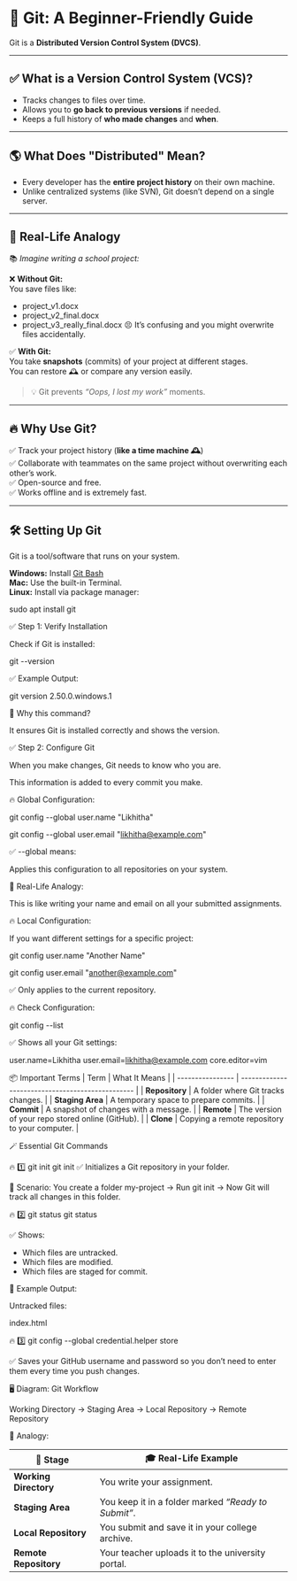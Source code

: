 # 🧠 Git: A Beginner-Friendly Guide

Git is a **Distributed Version Control System (DVCS)**.

---

## ✅ What is a Version Control System (VCS)?

- Tracks changes to files over time.
- Allows you to **go back to previous versions** if needed.
- Keeps a full history of **who made changes** and **when**.

---

## 🌎 What Does "Distributed" Mean?

- Every developer has the **entire project history** on their own machine.
- Unlike centralized systems (like SVN), Git doesn’t depend on a single server.

---

## 🎨 Real-Life Analogy

📚 _Imagine writing a school project:_

❌ **Without Git:**  
You save files like:

- project_v1.docx
- project_v2_final.docx
- project_v3_really_final.docx
😣 It’s confusing and you might overwrite files accidentally.  

✅ **With Git:**  
You take **snapshots** (commits) of your project at different stages.  
You can restore 🕰️ or compare any version easily.  

> 💡 Git prevents *“Oops, I lost my work”* moments.  

---

## 🔥 Why Use Git?  

✅ Track your project history (**like a time machine 🕰️**)  
✅ Collaborate with teammates on the same project without overwriting each other’s work.  
✅ Open-source and free.  
✅ Works offline and is extremely fast.  

---

## 🛠 Setting Up Git  

Git is a tool/software that runs on your system.  

 **Windows:** Install [Git Bash](https://git-scm.com/downloads)  
 **Mac:** Use the built-in Terminal.  
 **Linux:** Install via package manager:  
 
  sudo apt install git


✅ Step 1: Verify Installation

Check if Git is installed:

git --version

✅ Example Output:

git version 2.50.0.windows.1

🎨 Why this command?

It ensures Git is installed correctly and shows the version.

✅ Step 2: Configure Git

When you make changes, Git needs to know who you are.

This information is added to every commit you make.

🔥 Global Configuration:

git config --global user.name "Likhitha"

git config --global user.email "likhitha@example.com"

✅ --global means:

Applies this configuration to all repositories on your system.

🎨 Real-Life Analogy:

This is like writing your name and email on all your submitted assignments.

🔥 Local Configuration:

If you want different settings for a specific project:

git config user.name "Another Name"

git config user.email "another@example.com"

✅ Only applies to the current repository.

🔥 Check Configuration:

git config --list

✅ Shows all your Git settings:

user.name=Likhitha
user.email=likhitha@example.com
core.editor=vim

📦 Important Terms
| Term | What It Means |
| ---------------- | ------------------------------------------------ |
| **Repository** | A folder where Git tracks changes. |
| **Staging Area** | A temporary space to prepare commits. |
| **Commit** | A snapshot of changes with a message. |
| **Remote** | The version of your repo stored online (GitHub). |
| **Clone** | Copying a remote repository to your computer. |

🪄 Essential Git Commands

🔥 1️⃣ git init
git init
✅ Initializes a Git repository in your folder.

🎨 Scenario:
You create a folder my-project → Run git init → Now Git will track all changes in this folder.

🔥 2️⃣ git status
git status

✅ Shows:

- Which files are untracked.
- Which files are modified.
- Which files are staged for commit.

🎨 Example Output:

Untracked files:

index.html

🔥 3️⃣ git config --global credential.helper store

✅ Saves your GitHub username and password so you don’t need to enter them every time you push changes.

🖥️ Diagram: Git Workflow

Working Directory → Staging Area → Local Repository → Remote Repository

🎨 Analogy:

| 📂 **Stage**          | 🎓 **Real-Life Example**                            |
| --------------------- | --------------------------------------------------- |
| **Working Directory** | You write your assignment.                          |
| **Staging Area**      | You keep it in a folder marked _“Ready to Submit”_. |
| **Local Repository**  | You submit and save it in your college archive.     |
| **Remote Repository** | Your teacher uploads it to the university portal.   |
